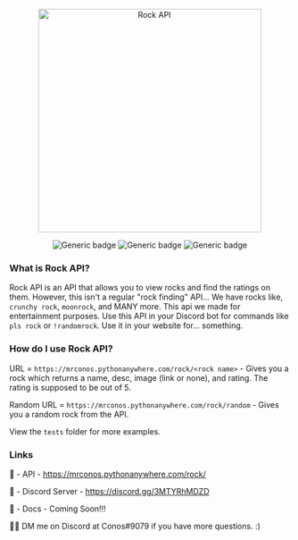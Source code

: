 <br/>

<div align="center">
    <img width="400" src="https://github.com/Mr-Conos/Rock-API/blob/master/Rock-API/img/rock-api.png?raw=true" alt="Rock API">
    
![Generic badge](https://img.shields.io/badge/Version-1.0.0-darkgrey.svg)
![Generic badge](https://img.shields.io/badge/Version-1.0.0-darkgrey.svg)
![Generic badge](https://badgen.net/uptime-robot/status/m790509669-da51f6216ce0fd9785b8732d)
<br/>

</div> 



### What is Rock API?
Rock API is an API that allows you to view rocks and find the ratings on them. However, this isn't a regular "rock finding" API... We have rocks like, `crunchy rock`, `moonrock`, and MANY more. This api we made for entertainment purposes. Use this API in your Discord bot for commands like `pls rock` or `!randomrock`. Use it in your website for... something. 


### How do I use Rock API?

URL = `https://mrconos.pythonanywhere.com/rock/<rock name>` - Gives you a rock which returns a name, desc, image (link or none), and rating. The rating is supposed to be out of 5.

Random URL = `https://mrconos.pythonanywhere.com/rock/random` - Gives you a random rock from the API.

View the `tests` folder for more examples.

### Links
🔗 - API - https://mrconos.pythonanywhere.com/rock/

🔗 - Discord Server - https://discord.gg/3MTYRhMDZD

🔗 - Docs - Coming Soon!!!

💁‍♂️ DM me on Discord at Conos#9079 if you have more questions. :)



